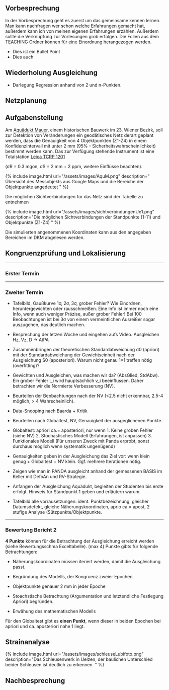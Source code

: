 ## Vorbesprechung

In der Vorbesprechung geht es zuerst um das gemeinsame kennen lernen. Man kann nachfragen wer schon welche Erfahrungen gemacht hat, außerdem kann ich von meinen eigenen Erfahrungen erzählen. Außerdem sollte die Verknüpfung zur Vorlesungen grob erfolgen. Die Folien aus dem TEACHING Ordner können für eine Einordnung herangezogen werden.

* Dies ist ein Bullet Point
* Dies auch

## Wiederholung Ausgleichung

* Darlegung Regression anhand von 2 und n-Punkten.

## Netzplanung


## Aufgabenstellung

Am [Aquädukt Mauer](https://www.google.de/maps/place/Aqu%C3%A4dukt+Mauer/@48.1467942,16.2804054,217a,35y,332.44h,42.2t/data=!3m1!1e3!4m5!3m4!1s0x476da7a0a0883c2f:0xe9f67ac66c54cf60!8m2!3d48.1483008!4d16.2795108?hl=de), einem historischen Bauwerk im 23. Wiener Bezirk, soll zur Detektion von Veränderungen ein geodätisches Netz derart geplant
werden, dass die Genauigkeit von 4 Objektpunkten (Z1-Z4) in einem Konfidenzintervall mit unter 2 mm (95% - Sicherheitswahrscheinlichkeit)
bestimmt werden kann. Das zur Verfügung stehende Instrument ist eine Totalstation [Leica TCRP 1201](http://www.kankou.co.jp/en/kumonos/downloads/Leica_TPS1200+.pdf)

(σR = 0.3 mgon, σS = 2 mm + 2 ppm, weitere Einflüsse beachten). 

{% include image.html url="/assets/images/AquM.png" description=" Übersicht des Messobjekts aus Google Maps und die Bereiche der Objektpunkte angedeutet
" %}

Die möglichen Sichtverbindungen für das Netz sind der Tabelle zu entnehmen

{% include image.html url="/assets/images/sichtverbindungenUe1.png" description="Die möglichen Sichtverbindungen der Standpunkte (1-11) und Objektpunkte (Z1-Z4)
" %}

Die simulierten angenommenen Koordinaten kann aus den angegeben Bereichen im DKM abgelesen werden.



## Kongruenzprüfung und Lokalisierung

---
### Erster Termin

---
### Zweiter Termin

* Tafelbild, Gaußkurve 1σ, 2σ, 3σ, grober Fehler? Wie Einordnen, heruntergewichten oder rausschmeißen. Eine Info ist immer noch eine Info, wenn auch weniger Präzise, außer grober Fehler! Bei 100 Beobachtungen ist bei 3σ von einem vermeintlichen Ausreißer sogar auszugehen, das deutlich machen.

* Besprechung der letzen Woche und eingehen aufs Video. Ausgleichen Hz, Vz, D -> AtPA

* Zusammenbringen der theoretischen Standardabweichung σ0 (apriori) mit der Standardabweichung der Gewichtseinheit nach der Ausgleichung S0 (aposteriori). Warum nicht genau 1=1 treffen nötig (overfitting)? 

* Gewichten und Ausgleichen, was machen wir da? (AbsGlied, StdAbw). Ein grober Fehler l_i wird hauptsächlich v_i beeinflussen. Daher betrachten wir die Normierte Verbesserung (NV).

* Beurteilen der Beobachtungen nach der NV (<2.5 nicht erkennbar, 2.5-4 möglich, > 4 Wahrscheinlich).

* Data-Snooping nach Baarda + Kritik

* Beurteilen nach Globaltest, NV, Genauigkeit der ausgeglichenen Punkte.

* Globaltest: apriori ca.= aposteriori, nur wenn 1. Keine groben Fehler (siehe NV) 2. Stochastisches Modell (Erfahrungen, ist anpassen) 3. Funktionales Modell (Für unseren Zweck mit Panda erprobt, sonst durchaus möglich wenn systematik ungenügend)

* Genauigkeiten geben in der Ausgleichung das Ziel vor: wenn klein genug + Globaltest + NV klein. Ggf. mehrere Iterationen nötig.

* Zeigen wie man in PANDA ausgleicht anhand der gemessenen BASIS im Keller mit DefoAn und RV-Strategie.

* Anfangen der Ausgleichung Aquädukt, begleiten der Studenten bis erste erfolgt. Hinweis für Standpunkt 1 geben und erläutern warum.

* Tafelbild alle vorrausetzungen: ident. Punktbezeichnung, gleicher Datumsdefekt, gleiche Näherungskoordinaten, aprio ca.= apost, 2 stufige Analyse (Sützpunkte/Objektpunkte.


---
### Bewertung Bericht 2

**4 Punkte** können für die Betrachtung der Ausgleichung erreicht werden (siehe Bewertungsschma Exceltabelle). (max 4) Punkte gibts für folgende Betrachtungen:

* Näherungskoordinaten müssen iteriert werden, damit die Ausgleichung passt.

* Begründung des Modells, der Kongruenz zweier Epochen

* Objektpunkte genauer 2 mm in jeder Epoche

* Stoachstische Betrachtung (Argumentation und letztendliche Festlegung Apriori) begründen.

* Erwähung des mathematischen Modells

Für den Globaltest gibt es **einen Punkt**, wenn dieser in beiden Epochen bei apriori und ca. aposteriori nahe 1 liegt.

## Strainanalyse

{% include image.html url="/assets/images/schleuseLubifoto.png" description="Das Schleusenwerk in Uelzen, der baulichen Unterschied beider Schleusen ist deutlich zu erkennen.
" %}


## Nachbesprechung
